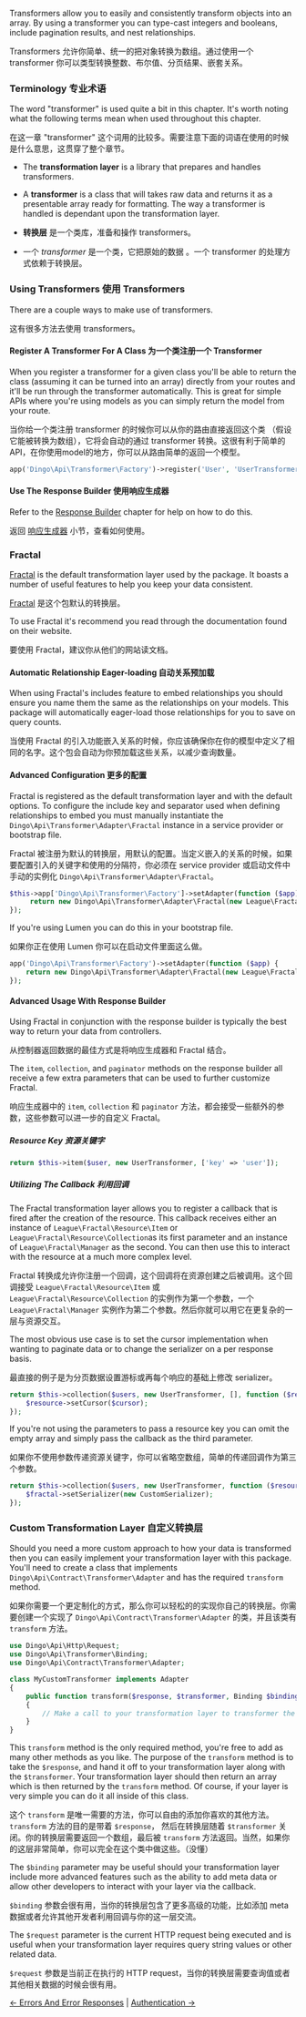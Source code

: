 Transformers allow you to easily and consistently transform objects into an array. By using a transformer you can type-cast integers and booleans, include pagination results, and nest relationships.

Transformers 允许你简单、统一的把对象转换为数组。通过使用一个 transformer 你可以类型转换整数、布尔值、分页结果、嵌套关系。

### Terminology 专业术语

The word "transformer" is used quite a bit in this chapter. It's worth noting what the following terms mean when used throughout this chapter.

在这一章 "transformer" 这个词用的比较多。需要注意下面的词语在使用的时候是什么意思，这贯穿了整个章节。

- The **transformation layer** is a library that prepares and handles transformers.
- A **transformer** is a class that will takes raw data and returns it as a presentable array ready for formatting. The way a transformer is handled is dependant upon the transformation layer.

- **转换层** 是一个类库，准备和操作 transformers。
- 一个 *transformer* 是一个类，它把原始的数据 。一个 transformer 的处理方式依赖于转换层。

### Using Transformers 使用 Transformers

There are a couple ways to make use of transformers.

这有很多方法去使用 transformers。

#### Register A Transformer For A Class 为一个类注册一个 Transformer

When you register a transformer for a given class you'll be able to return the class (assuming it can be turned into an array) directly from your routes and it'll
be run through the transformer automatically. This is great for simple APIs where you're using models as you can simply return the model from your route.

当你给一个类注册 transformer 的时候你可以从你的路由直接返回这个类 （假设它能被转换为数组），它将会自动的通过 transformer 转换。这很有利于简单的 API，在你使用model的地方，你可以从路由简单的返回一个模型。

```php
app('Dingo\Api\Transformer\Factory')->register('User', 'UserTransformer');
```

#### Use The Response Builder 使用响应生成器

Refer to the [Response Builder](https://github.com/liyu001989/dingo-api-wiki-zh/blob/master/Responses#response-builder.md) chapter for help on how to do this.

返回 [响应生成器](https://github.com/liyu001989/dingo-api-wiki-zh/blob/master/Responses#response-builder.md) 小节，查看如何使用。

### Fractal

[Fractal](http://fractal.thephpleague.com) is the default transformation layer used by the package. It boasts a number of useful features to help you keep your data consistent.

[Fractal](http://fractal.thephpleague.com) 是这个包默认的转换层。

To use Fractal it's recommend you read through the documentation found on their website.

要使用 Fractal，建议你从他们的网站读文档。

#### Automatic Relationship Eager-loading 自动关系预加载

When using Fractal's includes feature to embed relationships you should ensure you name them the same as the relationships on your models. This package will automatically eager-load those relationships for you to save on query counts.

当使用 Fractal 的引入功能嵌入关系的时候，你应该确保你在你的模型中定义了相同的名字。这个包会自动为你预加载这些关系，以减少查询数量。

#### Advanced Configuration 更多的配置

Fractal is registered as the default transformation layer and with the default options. To configure the include key and separator used when defining relationships to embed you must manually instantiate the `Dingo\Api\Transformer\Adapter\Fractal` instance in a service provider or bootstrap file.

Fractal 被注册为默认的转换层，用默认的配置。当定义嵌入的关系的时候，如果要配置引入的关键字和使用的分隔符，你必须在 service provider 或启动文件中手动的实例化 `Dingo\Api\Transformer\Adapter\Fractal`。

```php
$this->app['Dingo\Api\Transformer\Factory']->setAdapter(function ($app) {
     return new Dingo\Api\Transformer\Adapter\Fractal(new League\Fractal\Manager, 'include', ',');
});
```

If you're using Lumen you can do this in your bootstrap file.

如果你正在使用 Lumen 你可以在启动文件里面这么做。

```php
app('Dingo\Api\Transformer\Factory')->setAdapter(function ($app) {
    return new Dingo\Api\Transformer\Adapter\Fractal(new League\Fractal\Manager, 'include', ',');
});
```

#### Advanced Usage With Response Builder

Using Fractal in conjunction with the response builder is typically the best way to return your data from controllers.

从控制器返回数据的最佳方式是将响应生成器和 Fractal 结合。

The `item`, `collection`, and `paginator` methods on the response builder all receive a few extra parameters that can be used to further customize Fractal.

响应生成器中的 `item`, `collection` 和  `paginator` 方法，都会接受一些额外的参数，这些参数可以进一步的自定义 Fractal。

##### Resource Key 资源关键字

```php
return $this->item($user, new UserTransformer, ['key' => 'user']);
```

##### Utilizing The Callback 利用回调

The Fractal transformation layer allows you to register a callback that is fired after the creation of the resource. This callback receives either an instance of `League\Fractal\Resource\Item` or `League\Fractal\Resource\Collection`as its first parameter and an instance of `League\Fractal\Manager` as the second. You can then use this to interact with the resource at a much more complex level.

Fractal 转换成允许你注册一个回调，这个回调将在资源创建之后被调用。这个回调接受 `League\Fractal\Resource\Item` 或 `League\Fractal\Resource\Collection` 的实例作为第一个参数，一个 `League\Fractal\Manager` 实例作为第二个参数。然后你就可以用它在更复杂的一层与资源交互。

The most obvious use case is to set the cursor implementation when wanting to paginate data or to change the serializer on a per response basis.

最直接的例子是为分页数据设置游标或再每个响应的基础上修改 serializer。

```php
return $this->collection($users, new UserTransformer, [], function ($resource, $fractal) {
    $resource->setCursor($cursor);
});
```

If you're not using the parameters to pass a resource key you can omit the empty array and simply pass the callback as the third parameter.

如果你不使用参数传递资源关键字，你可以省略空数组，简单的传递回调作为第三个参数。

```php
return $this->collection($users, new UserTransformer, function ($resource, $fractal) {
    $fractal->setSerializer(new CustomSerializer);
});
```

### Custom Transformation Layer 自定义转换层

Should you need a more custom approach to how your data is transformed then you can easily implement your transformation layer with this package. You'll need to create a class that implements `Dingo\Api\Contract\Transformer\Adapter` and has the required `transform` method.

如果你需要一个更定制化的方式，那么你可以轻松的的实现你自己的转换层。你需要创建一个实现了 `Dingo\Api\Contract\Transformer\Adapter`  的类，并且该类有 `transform` 方法。

```php
use Dingo\Api\Http\Request;
use Dingo\Api\Transformer\Binding;
use Dingo\Api\Contract\Transformer\Adapter;

class MyCustomTransformer implements Adapter
{
    public function transform($response, $transformer, Binding $binding, Request $request)
    {
        // Make a call to your transformation layer to transformer the given response.
    }
}
```

This `transform` method is the only required method, you're free to add as many other methods as you like. The purpose of the `transform` method is to take the `$response`, and hand it off to your transformation layer along with the `$transformer`. Your transformation layer should then return an array which is then returned by the `transform` method. Of course, if your layer is very simple you can do it all inside of this class.

这个 `transform` 是唯一需要的方法，你可以自由的添加你喜欢的其他方法。`transform`  方法的目的是带着 `$response`， 然后在转换层随着 `$transformer` 关闭。你的转换层需要返回一个数组，最后被 `transform` 方法返回。当然，如果你的这层非常简单，你可以完全在这个类中做这些。（没懂）

The `$binding` parameter may be useful should your transformation layer include more advanced features such as the ability to add meta data or allow other developers to interact with your layer via the callback.

`$binding` 参数会很有用，当你的转换层包含了更多高级的功能，比如添加 meta 数据或者允许其他开发者利用回调与你的这一层交流。

The `$request` parameter is the current HTTP request being executed and is useful when your transformation layer requires query string values or other related data.

`$request` 参数是当前正在执行的 HTTP request，当你的转换层需要查询值或者其他相关数据的时候会很有用。

[← Errors And Error Responses](https://github.com/liyu001989/dingo-api-wiki-zh/blob/master/Errors-And-Error-Responses.md) | [Authentication →](https://github.com/liyu001989/dingo-api-wiki-zh/blob/master/Authentication.md)
